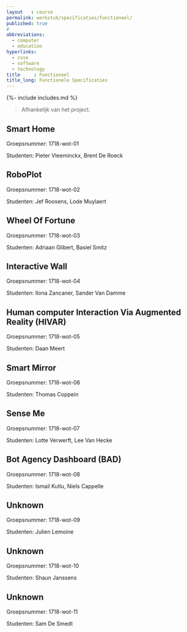 ```yaml
---
layout   : course
permalink: werkstuk/specificaties/functioneel/
published: true
#
abbreviations:
  - computer
  - education
hyperlinks:
  - csse
  - software
  - technology
title     : Functioneel
title_long: Functionele Specificaties
---
```

{%- include includes.md %}

> Afhankelijk van het project.

Smart Home
----------

Groepsnummer: 1718-wot-01

Studenten: Pieter Vleeminckx, Brent De Roeck

RoboPlot
--------

Groepsnummer: 1718-wot-02

Studenten: Jef Roosens, Lode Muylaert

Wheel Of Fortune
----------------

Groepsnummer: 1718-wot-03

Studenten: Adriaan Glibert, Basiel Smitz

Interactive Wall
----------------

Groepsnummer: 1718-wot-04

Studenten: Ilona Zancaner, Sander Van Damme

Human computer Interaction Via Augmented Reality (HIVAR)
--------------------------------------------------------

Groepsnummer: 1718-wot-05

Studenten: Daan Meert

Smart Mirror
------------

Groepsnummer: 1718-wot-06

Studenten: Thomas Coppein

Sense Me
--------

Groepsnummer: 1718-wot-07

Studenten: Lotte Verwerft, Lee Van Hecke

Bot Agency Dashboard (BAD)
--------------------------

Groepsnummer: 1718-wot-08

Studenten: Ismail Kutlu, Niels Cappelle

Unknown
-------

Groepsnummer: 1718-wot-09

Studenten: Julien Lemoine

Unknown
-------

Groepsnummer: 1718-wot-10

Studenten: Shaun Janssens

Unknown
-------

Groepsnummer: 1718-wot-11

Studenten: Sam De Smedt